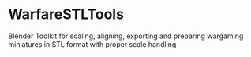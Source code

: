 # WarfareSTLTools
Blender Toolkit for scaling, aligning, exporting and preparing wargaming miniatures in STL format with proper scale handling
